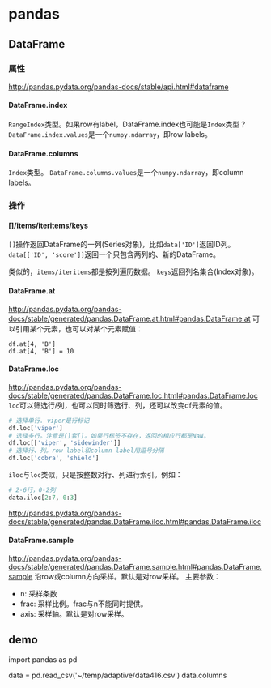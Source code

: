 # pandas

## DataFrame

### 属性

http://pandas.pydata.org/pandas-docs/stable/api.html#dataframe

#### DataFrame.index

`RangeIndex`类型。如果row有label，DataFrame.index也可能是`Index`类型？
`DataFrame.index.values`是一个`numpy.ndarray`，即row labels。

#### DataFrame.columns

`Index`类型。
`DataFrame.columns.values`是一个`numpy.ndarray`，即column labels。

### 操作

#### []/items/iteritems/keys

`[]`操作返回DataFrame的一列(Series对象)，比如`data['ID']`返回ID列。
`data[['ID', 'score']]`返回一个只包含两列的、新的DataFrame。

类似的，`items/iteritems`都是按列遍历数据。
`keys`返回列名集合(Index对象)。

#### DataFrame.at

http://pandas.pydata.org/pandas-docs/stable/generated/pandas.DataFrame.at.html#pandas.DataFrame.at
可以引用某个元素，也可以对某个元素赋值：
```
df.at[4, 'B']
df.at[4, 'B'] = 10
```

#### DataFrame.loc

http://pandas.pydata.org/pandas-docs/stable/generated/pandas.DataFrame.loc.html#pandas.DataFrame.loc
`loc`可以筛选行/列，也可以同时筛选行、列，还可以改变df元素的值。
```python
# 选择单行. viper是行标记
df.loc['viper']
# 选择多行。注意是[]套[]。如果行标签不存在，返回的相应行都是NaN。
df.loc[['viper', 'sidewinder']]
# 选择行、列。row label和column label用逗号分隔
df.loc['cobra', 'shield']
```

`iloc`与`loc`类似，只是按整数对行、列进行索引。例如：
```python
# 2-6行，0-2列
data.iloc[2:7, 0:3]
```
http://pandas.pydata.org/pandas-docs/stable/generated/pandas.DataFrame.iloc.html#pandas.DataFrame.iloc

#### DataFrame.sample

http://pandas.pydata.org/pandas-docs/stable/generated/pandas.DataFrame.sample.html#pandas.DataFrame.sample
沿row或column方向采样。默认是对row采样。
主要参数：
* n: 采样条数
* frac: 采样比例。frac与n不能同时提供。
* axis: 采样轴。默认是对row采样。






## demo

import pandas as pd

data = pd.read_csv('~/temp/adaptive/data416.csv')
data.columns



